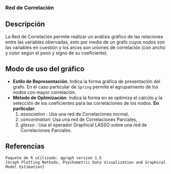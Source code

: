 ### Red de Correlaci&oacute;n

##  Descripci&oacute;n

La Red de Correlaci&oacute;n permite realizar un an&aacute;lisis gr&aacute;fico de las relaciones entre las
variables obervadas, esto por medio de un grafo cuyos nodos son las variables en cuesti&oacute;n y
los arcos son uniones de correlaci&oacute;n (con ancho y color seg&uacute;n el peso y signo de su coeficiente).

##  Modo de uso del gr&aacute;fico
- **Estilo de Representaci&oacute;n**: Indica la forma gr&aacute;fica de presentaci&oacute;n del grafo. En el caso
    particular de `Spring` permite el agrupamiento de los nodos con mayor correlaci&oacute;n.
- **M&eacute;todo de Optimizaci&oacute;n**: Indica la forma en se optimiza el calc&uacute;lo y la selecci&oacute;n de los coeficientes para las correlaciones de los nodos. **En particular**:
    1. *association*  : Usa una red de Correlaciones normal,
    1. _concentration_: Usa una red de Correlaciones Parciales,
    1. _glasso_       : Usa el operador Graphical LASSO sobre una red de Correlaciones Parciales.

## Referencias
```
Paquete de R utilizado: qgraph version 1.5
[Graph Plotting Methods, Psychometric Data Visualization and Graphical Model Estimation]
```
